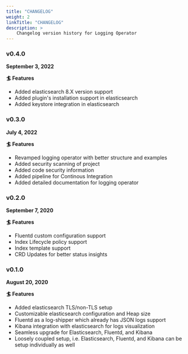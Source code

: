 ```yaml
---
title: "CHANGELOG"
weight: 2
linkTitle: "CHANGELOG"
description: >
    Changelog version history for Logging Operator
---
```


### v0.4.0

**September 3, 2022**

**🏄 Features**

- Added elasticsearch 8.X version support
- Added plugin's installation support in elasticsearch
- Added keystore integration in elasticsearch

### v0.3.0

**July 4, 2022**

**🏄 Features**

- Revamped logging operator with better structure and examples
- Added security scanning of project
- Added code security information
- Added pipeline for Continous Integration
- Added detailed documentation for logging operator

### v0.2.0

**September 7, 2020**

**🏄 Features**

- Fluentd custom configuration support 
- Index Lifecycle policy support 
- Index template support 
- CRD Updates for better status insights

### v0.1.0

**August 20, 2020**

**🏄 Features**

- Added elasticsearch TLS/non-TLS setup 
- Customizable elasticsearch configuration and Heap size 
- Fluentd as a log-shipper which already has JSON logs support 
- Kibana integration with elasticsearch for logs visualization 
- Seamless upgrade for Elasticsearch, Fluentd, and Kibana 
- Loosely coupled setup, i.e. Elasticsearch, Fluentd, and Kibana can be setup individually as well
